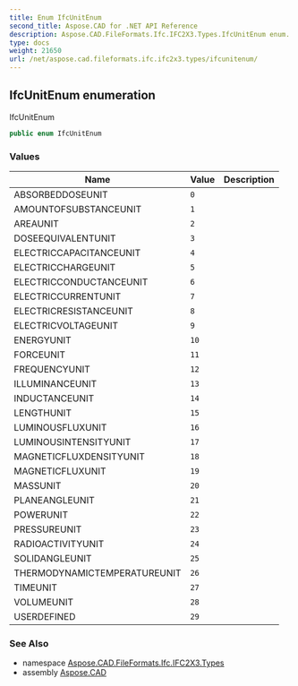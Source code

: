 ```yaml
---
title: Enum IfcUnitEnum
second_title: Aspose.CAD for .NET API Reference
description: Aspose.CAD.FileFormats.Ifc.IFC2X3.Types.IfcUnitEnum enum. IfcUnitEnum
type: docs
weight: 21650
url: /net/aspose.cad.fileformats.ifc.ifc2x3.types/ifcunitenum/
---
```

## IfcUnitEnum enumeration

IfcUnitEnum

```csharp
public enum IfcUnitEnum
```

### Values

| Name | Value | Description |
| --- | --- | --- |
| ABSORBEDDOSEUNIT | `0` |  |
| AMOUNTOFSUBSTANCEUNIT | `1` |  |
| AREAUNIT | `2` |  |
| DOSEEQUIVALENTUNIT | `3` |  |
| ELECTRICCAPACITANCEUNIT | `4` |  |
| ELECTRICCHARGEUNIT | `5` |  |
| ELECTRICCONDUCTANCEUNIT | `6` |  |
| ELECTRICCURRENTUNIT | `7` |  |
| ELECTRICRESISTANCEUNIT | `8` |  |
| ELECTRICVOLTAGEUNIT | `9` |  |
| ENERGYUNIT | `10` |  |
| FORCEUNIT | `11` |  |
| FREQUENCYUNIT | `12` |  |
| ILLUMINANCEUNIT | `13` |  |
| INDUCTANCEUNIT | `14` |  |
| LENGTHUNIT | `15` |  |
| LUMINOUSFLUXUNIT | `16` |  |
| LUMINOUSINTENSITYUNIT | `17` |  |
| MAGNETICFLUXDENSITYUNIT | `18` |  |
| MAGNETICFLUXUNIT | `19` |  |
| MASSUNIT | `20` |  |
| PLANEANGLEUNIT | `21` |  |
| POWERUNIT | `22` |  |
| PRESSUREUNIT | `23` |  |
| RADIOACTIVITYUNIT | `24` |  |
| SOLIDANGLEUNIT | `25` |  |
| THERMODYNAMICTEMPERATUREUNIT | `26` |  |
| TIMEUNIT | `27` |  |
| VOLUMEUNIT | `28` |  |
| USERDEFINED | `29` |  |

### See Also

* namespace [Aspose.CAD.FileFormats.Ifc.IFC2X3.Types](../../aspose.cad.fileformats.ifc.ifc2x3.types/)
* assembly [Aspose.CAD](../../)


